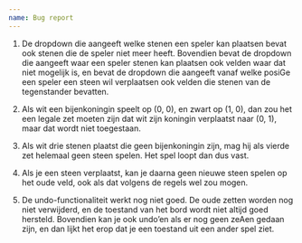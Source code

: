 ```yaml
---
name: Bug report
---
```


1. De dropdown die aangeeft welke stenen een speler kan plaatsen bevat ook stenen die
de speler niet meer heeft. Bovendien bevat de dropdown die aangeeft waar een speler
stenen kan plaatsen ook velden waar dat niet mogelijk is, en bevat de dropdown die
aangeeft vanaf welke posiGe een speler een steen wil verplaatsen ook velden die
stenen van de tegenstander bevatten.

2. Als wit een bijenkoningin speelt op (0, 0), en zwart op (1, 0), dan zou het een legale zet
moeten zijn dat wit zijn koningin verplaatst naar (0, 1), maar dat wordt niet toegestaan.

3. Als wit drie stenen plaatst die geen bijenkoningin zijn, mag hij als vierde zet helemaal
geen steen spelen. Het spel loopt dan dus vast.

4. Als je een steen verplaatst, kan je daarna geen nieuwe steen spelen op het oude veld,
ook als dat volgens de regels wel zou mogen.

5. De undo-functionaliteit werkt nog niet goed. De oude zetten worden nog niet
verwijderd, en de toestand van het bord wordt niet altijd goed hersteld. Bovendien
kan je ook undo’en als er nog geen zeAen gedaan zijn, en dan lijkt het erop dat je een
toestand uit een ander spel ziet.
